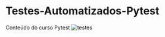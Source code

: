 # Testes-Automatizados-Pytest
Conteúdo do curso Pytest
![testes](https://github.com/user-attachments/assets/1e85e980-ac50-4d1e-9d07-84aae89539e4)
